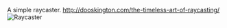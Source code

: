 A simple raycaster.
http://dooskington.com/the-timeless-art-of-raycasting/
![Raycaster](http://dooskington.com/content/images/2015/12/2015-12-08_03-29-37.png)